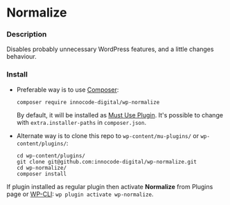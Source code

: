 # Normalize

### Description

Disables probably unnecessary WordPress features, and a little changes behaviour.

### Install

- Preferable way is to use [Composer](https://getcomposer.org/):

    ````
    composer require innocode-digital/wp-normalize
    ````

    By default, it will be installed as [Must Use Plugin](https://codex.wordpress.org/Must_Use_Plugins).
    It's possible to change with `extra.installer-paths` in `composer.json`.

- Alternate way is to clone this repo to `wp-content/mu-plugins/` or `wp-content/plugins/`:

    ````
    cd wp-content/plugins/
    git clone git@github.com:innocode-digital/wp-normalize.git
    cd wp-normalize/
    composer install
    ````

If plugin installed as regular plugin then activate **Normalize** from Plugins page 
or [WP-CLI](https://make.wordpress.org/cli/handbook/): `wp plugin activate wp-normalize`.